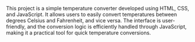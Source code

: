This project is a simple temperature converter developed using HTML, CSS, and JavaScript. It allows users to easily convert temperatures between degrees Celsius and Fahrenheit, and vice versa. The interface is user-friendly, and the conversion logic is efficiently handled through JavaScript, making it a practical tool for quick temperature conversions.
